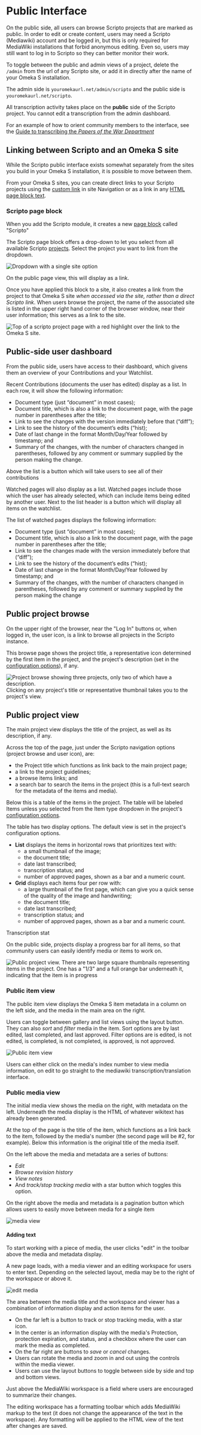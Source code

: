 # Public Interface

On the public side, all users can browse Scripto projects that are marked as public. In order to edit or create content, users may need a Scripto (Mediawiki) account and be logged in, but this is only required for MediaWiki installations that forbid anonymous editing. Even so, users may still want to log in to Scripto so they can better monitor their work.

To toggle between the public and admin views of a project, delete the `/admin` from the url of any Scripto site, or add it in directly after the name of your Omeka S installation. 

The admin side is `youromekaurl.net/admin/scripto` and the public side is `youromekaurl.net/scripto`.

All transcription activity takes place on the **public** side of the Scripto project. You cannot edit a transcription from the admin dashboard.

For an example of how to orient community members to the interface, see the [Guide to transcribing the *Papers of the War Department*](http://wardepartmentpapers.org/s/home/page/transcribing-guide)

## Linking between Scripto and an Omeka S site
While the Scripto public interface exists somewhat separately from the sites you build in your Omeka S installation, it is possible to move between them.

From your Omeka S sites, you can create direct links to your Scripto projects using the [custom link](../../../sites/site_navigation/#custom-link) in site Navigation or as a link in any [HTML page block text](../../../sites/site_pages/#html).  

### Scripto page block
When you add the Scripto module, it creates a new [page block](../../../sites/site_pages/#page-blocks) called "Scripto"

The Scripto page block offers a drop-down to let you select from all available Scripto [projects](../scriptoproject/). Select the project you want to link from the dropdown.

![Dropdown with a single site option](../modulesfiles/scripto-pageBlock.png)

On the public page view, this will display as a link. 

Once you have applied this block to a site, it also creates a link from the project to that Omeka S site *when accessed via the site, rather than a direct Scripto link*. When users browse the project, the name of the associated site is listed in the upper right hand corner of the browser window, near their user information; this serves as a link to the site.

![Top of a scripto project page with a red highlight over the link to the Omeka S site.](../modulesfiles/scripto-pageBlocklink.png)

## Public-side user dashboard
From the public side, users have access to their dashboard, which givens them an overview of your Contributions and your Watchlist. 

Recent Contributions (documents the user has edited) display as a list. In each row, it will show the following information:

- Document type (just “document” in most cases);
- Document title, which is also a link to the document page, with the page number in parentheses after the title;
- Link to see the changes with the version immediately before that (“diff”);
- Link to see the history of the document’s edits (“hist);
- Date of last change in the format Month/Day/Year followed by timestamp; and
- Summary of the changes, with the number of characters changed in parentheses, followed by any comment or summary supplied by the person making the change.

Above the list is a button which will take users to see all of their contributions

Watched pages will also display as a list. Watched pages include those which the user has already selected, which can include items being edited by another user. Next to the list header is a button which will display all items on the watchlist. 

The list of watched pages displays the following information:

- Document type (just “document” in most cases);
- Document title, which is also a link to the document page, with the page number in parentheses after the title;
- Link to see the changes made with the version immediately before that (“diff”);
- Link to see the history of the document’s edits (“hist);
- Date of last change in the format Month/Day/Year followed by timestamp; and
- Summary of the changes, with the number of characters changed in parentheses, followed by any comment or summary supplied by the person making the change

## Public project browse
On the upper right of the browser, near the "Log In" buttons or, when logged in, the user icon, is a link to browse all projects in the Scripto instance. 

This browse page shows the project title, a representative icon determined by the first item in the project, and the project's description (set in the [configuration options](../scriptoproject/#configuration-options)), if any. 

![Project browse showing three projects, only two of which have a description.](../../modules/modulesfiles/scripto-publicBrowse.png)
Clicking on any project's title or representative thumbnail takes you to the project's view.

## Public project view
The main project view displays the title of the project, as well as its description, if any.

Across the top of the page, just under the Scripto navigation options (project browse and user icon), are:

- the Project title which functions as link back to the main project page; 
- a link to the project guidelines; 
- a browse items links; and
- a search bar to search the items in the project (this is a full-text search for the metadata of the items and media).

Below this is a table of the items in the project. The table will be labeled Items unless you selected from the Item type dropdown in the project's [configuration options](../scriptoproject/#configuration-options).

The table has two display options. The default view is set in the project's configuration options.
 
- **List** displays the items in horizontal rows that prioritizes text with:
	- a small thumbnail of the image;
	- the document title;
	- date last transcribed; 
	- transcription status; and
	- number of approved pages, shown as a bar and a numeric count.
- **Grid** displays each items four per row with:
	- a large thumbnail of the first page, which can give you a quick sense of the quality of the image and handwriting;
	- the document title;
	- date last transcribed;
	- transcription status; and
	- number of approved pages, shown as a bar and a numeric count.

Transcription stat

On the public side, projects display a progress bar for all items, so that community users can easily identify media or items to work on. 


![Public project view. There are two large square thumbnails representing items in the project. One has a "1/3" and a full orange bar underneath it, indicating that the item is in progress](../../modules/modulesfiles/scripto_publicproj.png)

### Public item view
The public item view displays the Omeka S item metadata in a column on the left side, and the media in the main area on the right. 

Users can toggle between gallery and list views using the layout button. They can also *sort* and *filter* media in the item. Sort options are by last edited, last completed, and last approved. Filter options are is edited, is not edited, is completed, is not completed, is approved, is not approved.

![Public item view](../../modules/modulesfiles/scripto_publicitem.png)

Users can either click on the media's index number to view media information, on edit to go straight to the mediawiki transcription/translation interface.

### Public media view
The initial media view shows the media on the right, with metadata on the left. Underneath the media display is the HTML of whatever wikitext has already been generated. 

At the top of the page is the title of the item, which functions as a link back to the item, followed by the media's number (the second page will be #2, for example). Below this information is the original title of the media itself. 

On the left above the media and metadata are a series of buttons:

- *Edit*
- *Browse revision history*
- *View notes*
- And *track/stop tracking media* with a star button which toggles this option.

On the right above the media and metadata is a pagination button which allows users to easily move between media for a single item

![media view](../../modules/modulesfiles/scripto_mediav.png)

#### Adding text
To start working with a piece of media, the user clicks "edit" in the toolbar above the media and metadata display.

A new page loads, with a media viewer and an editing workspace for users to enter text. Depending on the selected layout, media may be to the right of the workspace or above it.

![edit media](../../modules/modulesfiles/scripto_editmedia.png)

The area between the media title and the workspace and viewer has a combination of information display and action items for the user. 

- On the far left is a button to track or stop tracking media, with a star icon.
- In the center is an information display with the media's Protection, protection expiration, and status, and a checkbox where the user can mark the media as completed. 
- On the far right are buttons to *save* or *cancel* changes. 
- Users can rotate the media and zoom in and out using the controls within the media viewer.
- Users can use the layout buttons to toggle between side by side and top and bottom views. 

Just above the MediaWiki workspace is a field where users are encouraged to summarize their changes. 

The editing workspace has a formatting toolbar which adds MediaWiki markup to the text (it does not change the appearance of the text in the workspace). Any formatting will be applied to the HTML view of the text after changes are saved.
